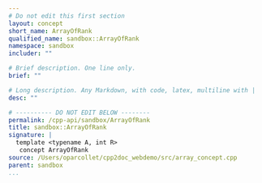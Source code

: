 ```yaml
---
# Do not edit this first section
layout: concept
short_name: ArrayOfRank
qualified_name: sandbox::ArrayOfRank
namespace: sandbox
includer: ""

# Brief description. One line only.
brief: ""

# Long description. Any Markdown, with code, latex, multiline with |
desc: ""

# ---------- DO NOT EDIT BELOW --------
permalink: /cpp-api/sandbox/ArrayOfRank
title: sandbox::ArrayOfRank
signature: |
  template <typename A, int R>
   concept ArrayOfRank
source: /Users/oparcollet/cpp2doc_webdemo/src/array_concept.cpp
parent: sandbox
...
```


